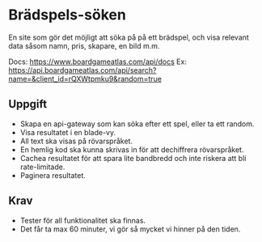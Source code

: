 # Brädspels-söken

En site som gör det möjligt att söka på på ett brädspel, och visa relevant data såsom namn, pris, skapare, en bild m.m.

Docs: https://www.boardgameatlas.com/api/docs
Ex: https://api.boardgameatlas.com/api/search?name=&client_id=rQXWtpmku9&random=true

## Uppgift

* Skapa en api-gateway som kan söka efter ett spel, eller ta ett random.
* Visa resultatet i en blade-vy.
* All text ska visas på rövarspråket.
* En hemlig kod ska kunna skrivas in för att dechiffrera rövarspråket.
* Cachea resultatet för att spara lite bandbredd och inte riskera att bli rate-limitade.
* Paginera resultatet.

## Krav

* Tester för all funktionalitet ska finnas.
* Det får ta max 60 minuter, vi gör så mycket vi hinner på den tiden.
